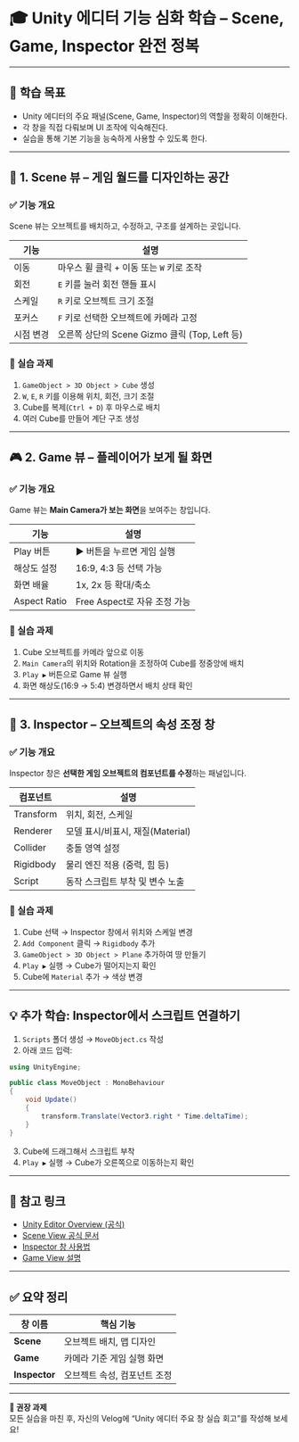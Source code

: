 # 🎓 Unity 에디터 기능 심화 학습 – Scene, Game, Inspector 완전 정복


---

## 📌 학습 목표

- Unity 에디터의 주요 패널(Scene, Game, Inspector)의 역할을 정확히 이해한다.
- 각 창을 직접 다뤄보며 UI 조작에 익숙해진다.
- 실습을 통해 기본 기능을 능숙하게 사용할 수 있도록 한다.

---

## 🧭 1. Scene 뷰 – 게임 월드를 디자인하는 공간

### ✅ 기능 개요

Scene 뷰는 오브젝트를 배치하고, 수정하고, 구조를 설계하는 곳입니다.

| 기능 | 설명 |
|------|------|
| 이동 | 마우스 휠 클릭 + 이동 또는 `W` 키로 조작 |
| 회전 | `E` 키를 눌러 회전 핸들 표시 |
| 스케일 | `R` 키로 오브젝트 크기 조절 |
| 포커스 | `F` 키로 선택한 오브젝트에 카메라 고정 |
| 시점 변경 | 오른쪽 상단의 Scene Gizmo 클릭 (Top, Left 등) |

### 🧪 실습 과제

1. `GameObject > 3D Object > Cube` 생성
2. `W`, `E`, `R` 키를 이용해 위치, 회전, 크기 조절
3. Cube를 복제(`Ctrl + D`) 후 마우스로 배치
4. 여러 Cube를 만들어 계단 구조 생성

---

## 🎮 2. Game 뷰 – 플레이어가 보게 될 화면

### ✅ 기능 개요

Game 뷰는 **Main Camera가 보는 화면**을 보여주는 창입니다.

| 기능 | 설명 |
|------|------|
| Play 버튼 | ▶️ 버튼을 누르면 게임 실행 |
| 해상도 설정 | 16:9, 4:3 등 선택 가능 |
| 화면 배율 | 1x, 2x 등 확대/축소 |
| Aspect Ratio | Free Aspect로 자유 조정 가능 |

### 🧪 실습 과제

1. Cube 오브젝트를 카메라 앞으로 이동
2. `Main Camera`의 위치와 Rotation을 조정하여 Cube를 정중앙에 배치
3. `Play ▶` 버튼으로 Game 뷰 실행
4. 화면 해상도(16:9 → 5:4) 변경하면서 배치 상태 확인

---

## 🧩 3. Inspector – 오브젝트의 속성 조정 창

### ✅ 기능 개요

Inspector 창은 **선택한 게임 오브젝트의 컴포넌트를 수정**하는 패널입니다.

| 컴포넌트 | 설명 |
|----------|------|
| Transform | 위치, 회전, 스케일 |
| Renderer | 모델 표시/비표시, 재질(Material) |
| Collider | 충돌 영역 설정 |
| Rigidbody | 물리 엔진 적용 (중력, 힘 등) |
| Script | 동작 스크립트 부착 및 변수 노출 |

### 🧪 실습 과제

1. Cube 선택 → Inspector 창에서 위치와 스케일 변경
2. `Add Component` 클릭 → `Rigidbody` 추가
3. `GameObject > 3D Object > Plane` 추가하여 땅 만들기
4. `Play ▶` 실행 → Cube가 떨어지는지 확인
5. Cube에 `Material` 추가 → 색상 변경

---

## 💡 추가 학습: Inspector에서 스크립트 연결하기

1. `Scripts` 폴더 생성 → `MoveObject.cs` 작성
2. 아래 코드 입력:
```csharp
using UnityEngine;

public class MoveObject : MonoBehaviour
{
    void Update()
    {
        transform.Translate(Vector3.right * Time.deltaTime);
    }
}
```
3. Cube에 드래그해서 스크립트 부착
4. `Play ▶` 실행 → Cube가 오른쪽으로 이동하는지 확인

---

## 📎 참고 링크

- [Unity Editor Overview (공식)](https://docs.unity3d.com/Manual/UsingTheEditor.html)
- [Scene View 공식 문서](https://docs.unity3d.com/Manual/SceneView.html)
- [Inspector 창 사용법](https://docs.unity3d.com/Manual/UsingTheInspector.html)
- [Game View 설명](https://docs.unity3d.com/Manual/GameView.html)

---

## ✅ 요약 정리

| 창 이름 | 핵심 기능 |
|--------|-----------|
| **Scene** | 오브젝트 배치, 맵 디자인 |
| **Game** | 카메라 기준 게임 실행 화면 |
| **Inspector** | 오브젝트 속성, 컴포넌트 조정 |

---

**📝 권장 과제**  
모든 실습을 마친 후, 자신의 Velog에 “Unity 에디터 주요 창 실습 회고”를 작성해 보세요!

